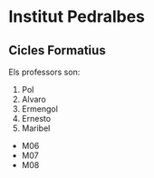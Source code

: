 # Institut Pedralbes
## Cicles Formatius

Els professors son:

1. Pol
2. Alvaro
3. Ermengol
4. Ernesto
5. Maribel

- M06
- M07
- M08
